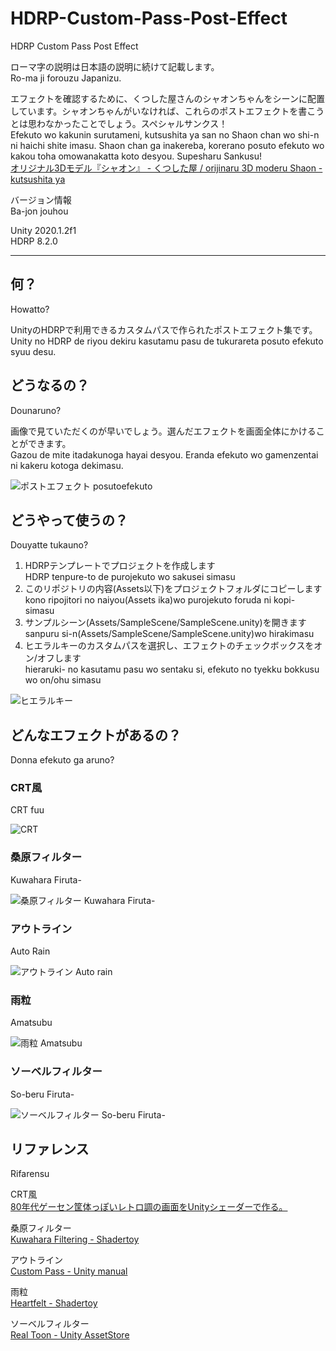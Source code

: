 # HDRP-Custom-Pass-Post-Effect  
HDRP Custom Pass Post Effect

ローマ字の説明は日本語の説明に続けて記載します。  
Ro-ma ji forouzu Japanizu.

エフェクトを確認するために、くつした屋さんのシャオンちゃんをシーンに配置しています。シャオンちゃんがいなければ、これらのポストエフェクトを書こうとは思わなかったことでしょう。スペシャルサンクス！  
Efekuto wo kakunin surutameni, kutsushita ya san no Shaon chan wo shi-n ni haichi shite imasu. Shaon chan ga inakereba, korerano posuto efekuto wo kakou toha omowanakatta koto desyou. Supesharu Sankusu!  
[オリジナル3Dモデル『シャオン』 - くつした屋 / orijinaru 3D moderu Shaon - kutsushita ya](https://booth.pm/ja/items/2048231)

バージョン情報  
Ba-jon jouhou

Unity 2020.1.2f1  
HDRP 8.2.0

---

## 何？  
Howatto?

UnityのHDRPで利用できるカスタムパスで作られたポストエフェクト集です。  
Unity no HDRP de riyou dekiru kasutamu pasu de tukurareta posuto efekuto syuu desu.

## どうなるの？  
Dounaruno?

画像で見ていただくのが早いでしょう。選んだエフェクトを画面全体にかけることができます。  
Gazou de mite itadakunoga hayai desyou. Eranda efekuto wo gamenzentai ni kakeru kotoga dekimasu.

![ポストエフェクト posutoefekuto](https://raw.githubusercontent.com/sayachang/HDRP-Custom-Pass-Post-Effect/master/Assets/Images/CustomPassImage.png "posteffect")

## どうやって使うの？  
Douyatte tukauno?

1. HDRPテンプレートでプロジェクトを作成します  
HDRP tenpure-to de purojekuto wo sakusei simasu
1. このリポジトリの内容(Assets以下)をプロジェクトフォルダにコピーします  
kono ripojitori no naiyou(Assets ika)wo purojekuto foruda ni kopi- simasu
1. サンプルシーン(Assets/SampleScene/SampleScene.unity)を開きます  
sanpuru si-n(Assets/SampleScene/SampleScene.unity)wo hirakimasu
1. ヒエラルキーのカスタムパスを選択し、エフェクトのチェックボックスをオン/オフします  
hieraruki- no kasutamu pasu wo sentaku si, efekuto no tyekku bokkusu wo on/ohu simasu

![ヒエラルキー](https://raw.githubusercontent.com/sayachang/HDRP-Custom-Pass-Post-Effect/master/Assets/Images/CustomPassGameObject.png "Hierarchy")

## どんなエフェクトがあるの？  
Donna efekuto ga aruno?

### CRT風  
CRT fuu

![CRT](https://raw.githubusercontent.com/sayachang/HDRP-Custom-Pass-Post-Effect/master/Assets/Images/CRT.png "CRT")

### 桑原フィルター  
Kuwahara Firuta-

![桑原フィルター Kuwahara Firuta-](https://raw.githubusercontent.com/sayachang/HDRP-Custom-Pass-Post-Effect/master/Assets/Images/KuwaharaFilter.png "Kuwahara Filter")

### アウトライン  
Auto Rain

![アウトライン Auto rain](https://raw.githubusercontent.com/sayachang/HDRP-Custom-Pass-Post-Effect/master/Assets/Images/Outline.png "Outline")

### 雨粒  
Amatsubu

![雨粒 Amatsubu](https://raw.githubusercontent.com/sayachang/HDRP-Custom-Pass-Post-Effect/master/Assets/Images/RainDrops.png "Rain Drops")

### ソーベルフィルター  
So-beru Firuta-

![ソーベルフィルター So-beru Firuta-](https://raw.githubusercontent.com/sayachang/HDRP-Custom-Pass-Post-Effect/master/Assets/Images/SobelFilter.png "Sobel Filter")

## リファレンス  
Rifarensu

CRT風  
[80年代ゲーセン筐体っぽいレトロ調の画面をUnityシェーダーで作る。](https://sayachang-bot.hateblo.jp/entry/2019/12/11/231351)

桑原フィルター  
[Kuwahara Filtering - Shadertoy](https://www.shadertoy.com/view/MsXSz4#)

アウトライン  
[Custom Pass - Unity manual](https://docs.unity3d.com/Packages/com.unity.render-pipelines.high-definition@8.2/manual/Custom-Pass.html)

雨粒  
[Heartfelt - Shadertoy](https://www.shadertoy.com/view/ltffzl)

ソーベルフィルター  
[Real Toon - Unity AssetStore](https://assetstore.unity.com/packages/vfx/shaders/realtoon-65518)
